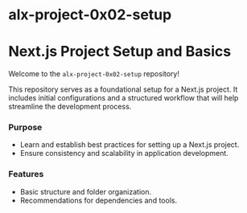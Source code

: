 # alx-project-0x02-setup
# Next.js Project Setup and Basics

Welcome to the `alx-project-0x02-setup` repository!  

This repository serves as a foundational setup for a Next.js project. It includes initial configurations and a structured workflow that will help streamline the development process.  

### Purpose
- Learn and establish best practices for setting up a Next.js project.
- Ensure consistency and scalability in application development.

### Features
- Basic structure and folder organization.
- Recommendations for dependencies and tools.
